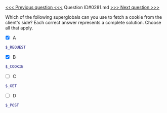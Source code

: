 [<<< Previous question <<<](0280.md)  Question ID#0281.md  [>>> Next question >>>](0282.md) 

Which of the following superglobals can you use to fetch a cookie from the client's side? Each correct answer represents a complete solution. Choose all that apply.

- [x] A
```php
$_REQUEST
```

- [x] B
```php
$_COOKIE
```

- [ ] C
```php
$_GET
```

- [ ] D
```php
$_POST
```

